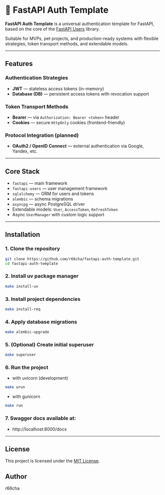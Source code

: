 # 🚀 FastAPI Auth Template

**FastAPI Auth Template** is a universal authentication template for FastAPI, based on the core of the [FastAPI Users](https://github.com/fastapi-users/fastapi-users) library.

Suitable for MVPs, pet projects, and production-ready systems with flexible strategies, token transport methods, and extendable models.

---

## Features

### Authentication Strategies

- **JWT** — stateless access tokens (in-memory)
- **Database (DB)** — persistent access tokens with revocation support

### Token Transport Methods

- **Bearer** — via `Authorization: Bearer <token>` header
- **Cookies** — secure `HttpOnly` cookies (frontend-friendly)

### Protocol Integration (planned)

- **OAuth2 / OpenID Connect** — external authentication via Google, Yandex, etc.

---

## Core Stack

- `fastapi` — main framework
- `fastapi-users` — user management framework
- `sqlalchemy` — ORM for users and tokens
- `alembic` — schema migrations
- `asyncpg` — async PostgreSQL driver
- Extendable models: `User`, `AccessToken`, `RefreshToken`
- Async `UserManager` with custom logic support

---

## Installation

### 1. Clone the repository

```bash
git clone https://github.com/r66cha/fastapi-auth-template.git
cd fastapi-auth-template
```

### 2. Install uv package manager

```bash
make install-uv
```

### 3. Install project dependencies

```bash
make install-req
```

### 4. Apply database migrations

```bash
make alembic-upgrade
```

### 5. (Optional) Create initial superuser

```bash
make superuser
```

### 6. Run the project

- with uvicorn (development)

```bash
make urun
```

- with gunicorn

```bash
make run
```

### 7. Swagger docs available at:

- http://localhost:8000/docs

---

## License

This project is licensed under the [MIT License](LICENSE).

## Author

r66cha
